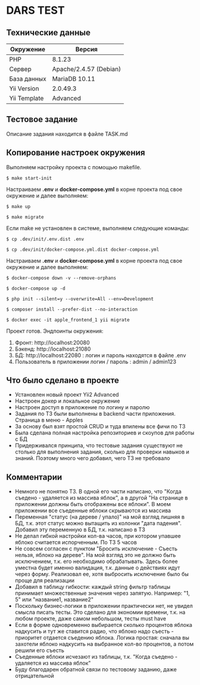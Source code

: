 # DARS TEST

## Технические данные

| Окружение      | Версия |
| --------- | -----|
| PHP  | 8.1.23 |
| Сервер     |  Apache/2.4.57 (Debian) |
| База данных      |    MariaDB 10.11 |
| Yii Version      |   2.0.49.3 |
| Yii Template      |   Advanced |

## Тестовое задание

Описание задания находится в файле TASK.md

## Копирование настроек окружения

Выполняем настройку проекта с помощью makefile.

`$ make start-init`

Настраиваем **.env** и **docker-compose.yml** в корне проекта под свое окружение и далее выполняем:

`$ make up`

`$ make migrate`

Если make не установлен в системе, выполняем следующие команды:

`$ cp .dev/init/.env.dist .env`

`$ cp .dev/init/docker-compose.yml.dist docker-compose.yml`

Настраиваем **.env** и **docker-compose.yml** в корне проекта под свое окружение и далее выполняем:

`$ docker-compose down -v --remove-orphans`

`$ docker-compose up -d`

`$ php init --silent=y --overwrite=All --env=Development`

`$ composer install --prefer-dist --no-interaction`

`$ docker exec -it apple_frontend_1 yii migrate`



Проект готов. Эндпоинты окружения:
1. Фронт: http://localhost:20080
2. Бэкенд: http://localhost:21080
3. БД: http://localhost:22080 : логин и пароль находятся в файле .env
4. Пользователь в приложении логин / пароль : admin / admin123


## Что было сделано в проекте
+ Установлен новый проект Yii2 Advanced
+ Настроен докер и локальное окружение
+ Настроен доступ в приложение по логину и паролю
+ Задания по ТЗ были выполнены в backend части приложения. Страница в меню - Apples
+ За основу был взят простой CRUD и туда впилены все фичи по ТЗ
+ Была сделана полная настройка репозиториев и скоупов для работы с БД
+ Придерживался принципа, что тестовые задания существуют не столько для выполнения задания, сколько для проверки навыков и знаний. Поэтому много чего добавил, чего ТЗ не требовало


## Комментарии
+ Немного не понятно ТЗ. В одной его части написано, что "Когда съедено - удаляется из массива яблок", а в другой "На странице в приложении должны быть отображены все яблоки". В моем приложении все съеденные яблоки скрываются из массива
+ Переменная "статус (на дереве / упало)" на мой взгляд лишняя в БД, т.к. этот статус можно вытащить из колонки "дата падения". Добавил эту переменную в БД, т.к. написано в ТЗ
+ Не делал гибкой настройки кол-ва часов, при котором упавшее яблоко считается испорченным. По ТЗ 5 часов
+ Не совсем согласен с пунктом "Бросить исключение - Съесть нельзя, яблоко на дереве". На мой взгляд это не должно быть исключением, т.к. его необходимо обрабатывать. Здесь более уместна будет именно валидация, т.к. данные о действиях идут через форму. Реализовал ее, хотя выбросить исключение было бы проще для реализации
+ Добавил в таблицу гибкости: каждый string фильтр таблицы принимает множественные значения через запятую. Например: "1, 5" или "название1, название2"
+ Поскольку бизнес-логики в приложении практически нет, не увидел смысла писать тесты. Это сделано для экономии времени, т.к. на любом проекте, даже самом небольшом, тесты must have
+ Если в форме одновременно выбирается сколько процентов яблока надкусить и тут же ставится радио, что яблоко надо съесть - приоритет отдается съедению яблока. Логика простая: сначала вы захотели яблоко надкусить на выбранное кол-во процентов, а потом решили его съесть
+ Съеденные яблоки исчезают из таблицы, т.к. "Когда съедено - удаляется из массива яблок"
+ Буду благодарен обратной связи по тестовому заданию, даже отрицательной